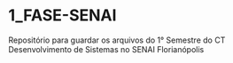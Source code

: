 # 1_FASE-SENAI
Repositório para guardar os arquivos do 1° Semestre do CT Desenvolvimento de Sistemas no SENAI Florianópolis
